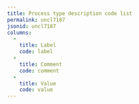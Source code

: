 ```yaml
---
title: Process type description code list
permalink: uncl7187
jsonid: uncl7187
columns:
  - 
    title: Label
    code: label
  - 
    title: Comment
    code: comment
  - 
    title: Value
    code: value
---
```

